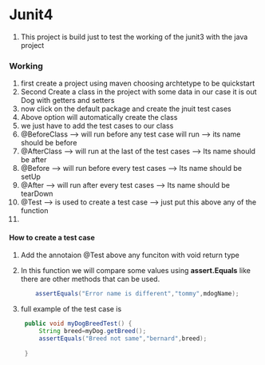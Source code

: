 # Junit4 

1. This project is build just to test the working of the junit3 with the java project

### Working

1. first create a project using maven choosing archtetype to be quickstart
2. Second Create a class in the project with some data in our case it is out Dog with getters and setters
3. now click on the default package and create the jnuit test cases 
4. Above option will automatically create the class
5. we just have to add the test cases to our class
4. @BeforeClass --> will run before any test case will run --> its name should be before
5. @AfterClass  --> will run at the last of the test cases --> Its name should be after
4. @Before      --> will run before every test cases       --> Its name should be setUp
5. @After       --> will run after every test cases        --> Its name should be tearDown
6. @Test        --> is used to create a test case          --> just put this above any of the function
7. 

#### How to create a test case

1. Add the annotaion @Test above any funciton with void return type
2. In this function we will compare some values using **assert.Equals** like there are other methods that can be used.

    ```java
		assertEquals("Error name is different","tommy",mdogName);
    ```

3. full example of the test case is 
   ```java
   	public void myDogBreedTest() {
		String breed=myDog.getBreed();
		assertEquals("Breed not same","bernard",breed);
		
	}
```
   
